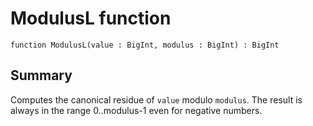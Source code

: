 # ModulusL function

`function ModulusL(value : BigInt, modulus : BigInt) : BigInt`

## Summary
Computes the canonical residue of `value` modulo `modulus`.
The result is always in the range 0..modulus-1 even for negative numbers.
